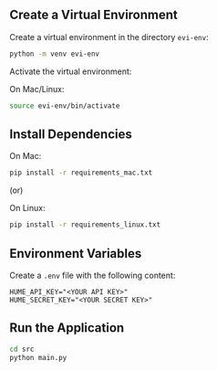 
## Create a Virtual Environment

Create a virtual environment in the directory `evi-env`:
```sh
python -m venv evi-env
```

Activate the virtual environment:

On Mac/Linux:
```sh
source evi-env/bin/activate
```

## Install Dependencies

On Mac:
```sh
pip install -r requirements_mac.txt
```

(or)

On Linux:
```sh
pip install -r requirements_linux.txt
```

## Environment Variables

Create a `.env` file with the following content:
```
HUME_API_KEY="<YOUR API KEY>"
HUME_SECRET_KEY="<YOUR SECRET KEY>"
```

## Run the Application

```sh
cd src
python main.py
```
